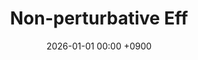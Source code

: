 ---
layout: event
title: "Non-perturbative Eff"
date: 2026-01-01 00:00 +0900
location: "Room TBA, TBA"
speaker: "Gyuri Lee"
address: "TBA"
note: "TBA"
overview: >
  none
timetable:
  - time: "TBA"
    title: "TBA"
    speaker: ""
    material_id: ""
map_embed: >
  <iframe src="https://www.google.com/maps/embed?pb=YOUR-MAPS-EMBED"
          loading="lazy" referrerpolicy="no-referrer-when-downgrade"></iframe>
---